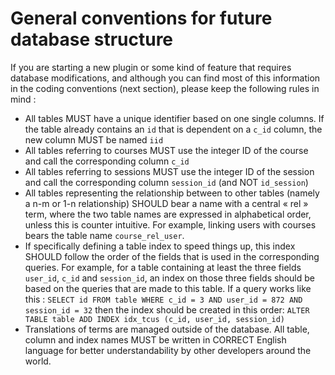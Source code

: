 # General conventions for future database structure

If you are starting a new plugin or some kind of feature that requires database modifications, and although you can find most of this information in the coding conventions \(next section\), please keep the following rules in mind :

* All tables MUST have a unique identifier based on one single columns. If the table already contains an `id` that is dependent on a `c_id` column, the new column MUST be named `iid`
* All tables referring to courses MUST use the integer ID of the course and call the corresponding column `c_id`
* All tables referring to sessions MUST use the integer ID of the session and call the corresponding column `session_id` \(and NOT `id_session`\)
* All tables representing the relationship between to other tables \(namely a n-m or 1-n relationship\) SHOULD bear a name with a central « rel » term, where the two table names are expressed in alphabetical order, unless this is counter intuitive. For example, linking users with courses bears the table name `course_rel_user`.
* If specifically defining a table index to speed things up, this index SHOULD follow the order of the fields that is used in the corresponding queries. For example, for a table containing at least the three fields `user_id`, `c_id` and `session_id`, an index on those three fields should be based on the queries that are made to this table. If a query works like this : `SELECT id FROM table WHERE c_id = 3 AND user_id = 872 AND session_id = 32` then the index should be created in this order: `ALTER TABLE table ADD INDEX idx_tcus (c_id, user_id, session_id)`
* Translations of terms are managed outside of the database. All table, column and index names MUST be written in CORRECT English language for better understandability by other developers around the world.

